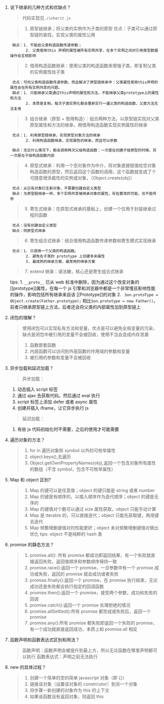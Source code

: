 1.  说下继承的几种方式和优缺点？

    > 代码实现见`./inherit.js`

    > 1. 原型链继承；将父类的实例作为子类的原型
    >    优点：子类可以通过原型链的查找，实现父类的属性公用

         缺点：1. 不能给父类构造函数传递参数；
               2. 父类使用this 声明的属性被所有实例共享，在多个实例之间对引用类型数据操作会互相影响

    > 2. 借用构造函数继承：使用父类的构造函数来增强子类，即复制父类的实例属性给子类

         优点：可向父类构造函数传递参数，而且解决了原型链继承中：父类属性使用this声明的属性会在所有实例共享的问题。
         缺点：1. 只能继承父类通过this声明的属性和方法，不能继承父类prototype上的属性和方法
               2. 本质是复制，每次子类实例化都会重新实行一遍父类的构造函数，父类方法无法复用

    > 3. 组合继承（原型 + 借用构造）：组合两种方法，以原型链实现对父类原型属性和方法的继承，用借用构造函数实现实例属性的继承

         优点：1. 利用原型链继承，实现原型对象方法的继承
               2. 利用构造函数继承，实现属性的继承，而且可以参数

         缺点：无论什么情况下，都会调用两次父级构造函数：一次是在创建子级原型的时候，另一次是在子级构造函数内部

    > 4. 原型式继承：利用一个空对象作为中介，将对象直接赋值给空对象构造函数的原型，然后返回这个函数的调用，这个函数就变成了个可随意增添属性的实例或对象，（Object.create(obj)）

         优点：从已有对象衍生新对象，不需要创建自定义类型
         缺点：与原型链继承一样，多个实例共享被继承对象的属性，存在篡改的可能，也不能传参

    > 5. 寄生式继承：在原型式继承的基础上，创建一个仅用于封装继承过程的函数

         优点：没有创建自定义类型
         缺点：同原型式继承

    > 6. 寄生组合式继承：结合借用构造函数传递参数和寄生模式实现继承

         优点：1. 只调用一个父类的构造函数。
               2. 避免在子类的 prototype 上创建多余属性
               3. 最成熟的继承方案，最常用的继承方案

    > 7. extend 继承：语法糖，核心还是寄生组合式继承

    tips: 1. `__proto__` 已从 web 标准中删除，因为通过这个改变对象的[[prototype]]属性，在每一个 js 引擎和浏览器中都是一个非常慢且影响性能的操作，影响包括所有继承来自该 [[Prototype]]的对象 2. ` Son.protoType = Object.create(Father.prototype);` 相比`Son.prototype = new Father()`，前者只继承原型链上方法，后者还会将父类的内部属性加到原型链上

2.  闭包的理解？

    > 使用闭包可以实现私有方法和变量，优点是可以避免全局变量的污染，缺点是闭包中被引用的变量不会被回收，使用不当会造成内存泄漏
    >
    > 1. 函数嵌套函数
    > 2. 内层函数可以访问到外层函数的作用域的参数和变量
    > 3. 被引用的参数和变量不会被回收

3.  异步加载和延迟加载？

    > 异步加载：

    1. 动态插入 script 标签
    2. 通过 ajax 去获取代码，然后通过 eval 执行
    3. script 标签上添加 defer 或者 async 属性
    4. 创建并插入 iframe，让它异步执行 js

    > 延迟加载：

    1. 有些 js 代码初始化时不需要，之后的使用才可能需要

4.  遍历对象的方法？

    > 1.  for in 遍历对象除 symbol 以外的可枚举属性
    > 2.  object.keys(),去遍历
    > 3.  Object.getOwnPropertyNames(obj),返回一个包含对象所有属性的数组（不含 symbol，包含不可枚举属性）

5.  Map 和 object 区别?

    > 1. Map 的键可以是任意值；object 的键只能是 string 或者 number
    > 2. Map 的键是有顺序的，以插入顺序作为迭代顺序；object 的键是无序的
    > 3. Map 的键值对个数可以通过 size 属性获取，object 只能手动计算
    > 4. Map 是 iterable 的，可以直接迭代；object 只能先获取键，再用键去迭代
    > 5. Map 频繁增删键值对的性能更好；object 未对频繁增删键值对做出优化
    >    tips: object 不是纯粹的 hash 表

6.  promise 的静态方法？

    > 1. promise.all(): 所有 promise 都成功即返回结果，有一个失败就直接返回失败，返回值顺序和参数顺序保持一致
    > 2. promise.race():返回一个 promise，一旦参数中有一个 promise 成功或失败，返回的 promise 就会成功或者失败
    > 3. promise.finally():返回一个 promise，在 promise 执行结束，无论成功还是失败都会执行指定的回调函数
    > 4. promise.then():返回一个 promise，接受两个参数，成功和失败的回调
    > 5. promise.catch():返回一个 promise 处理拒绝的情况
    > 6. promise.allSettled():所有 promise 都完成或失败后，返回一个 promise
    > 7. promise.any():所有 promise 都失败即返回一个失败的 promise，有一个成功就直接返回成功，本质上和 promise.all 相反

7.  函数声明和函数表达式区别和用法？

    > 函数声明：函数声明会被提升到最上方，所以无论函数在哪里声明都可以执行
    > 函数表达式：声明之前无法执行

8.  new 的具体过程？

    > 1. 创建一个简单的空的简单 javascript 对象（即 {}）
    > 2. 链接该对象（设置该对象的 constrcutor）到另一个对象
    > 3. 将步骤一新创建的对象作为 this 的上下文
    > 4. 如果该函数没有返回对象，则返回 this

